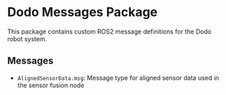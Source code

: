 # Dodo Messages Package

This package contains custom ROS2 message definitions for the Dodo robot system.

## Messages

- `AlignedSensorData.msg`: Message type for aligned sensor data used in the sensor fusion node